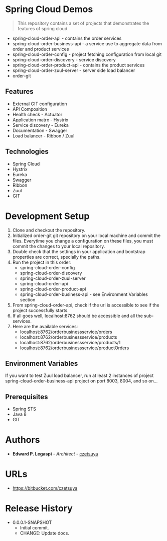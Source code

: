# Spring Cloud Demos
> This repository contains a set of projects that demonstrates the features of spring cloud.

 - spring-cloud-order-api - contains the order services
 - spring-cloud-order-business-api - a service use to aggregate data from order and product services
 - spring-cloud-order-config - project fetching configuration from local git
 - spring-cloud-order-discovery - service discovery
 - spring-cloud-order-product-api - contains the product services
 - spring-cloud-order-zuul-server - server side load balancer
 - order-git

## Features
 - External GIT configuration
 - API Composition
 - Health check - Actuator
 - Application matrx - Hystrix
 - Service discovery - Eureka
 - Documentation - Swagger
 - Load balancer - Ribbon / Zuul

## Technologies
 - Spring Cloud
 - Hystrix
 - Eureka
 - Swagger
 - Ribbon
 - Zuul
 - GIT

# Development Setup
1. Clone and checkout the repository.
2. Initialized order-git git repository on your local machine and commit the files. Everytime you change a configuration on these files, you must commit the changes to your local repository.
3. Double check that the settings in your application and bootstrap properties are correct, specially the paths.
4. Run the project in this order:
    - spring-cloud-order-config
    - spring-cloud-order-discovery
    - spring-cloud-order-zuul-server
    - spring-cloud-order-api
    - spring-cloud-order-product-api
    - spring-cloud-order-business-api - see Environment Variables section
5. From spring-cloud-order-api, check if the url is accessible to see if the project successfully starts.
6. If all goes well, localhost:8762 should be accessible and all the sub-services.
7. Here are the available services:
    - localhost:8762/orderbusinessservice/orders
    - localhost:8762/orderbusinessservice/products
    - localhost:8762/orderbusinessservice/products/1
    - localhost:8762/orderbusinessservice/productOrders

## Environment Variables
If you want to test Zuul load balancer, run at least 2 instances of project spring-cloud-order-business-api project on port 8003, 8004, and so on... 

## Prerequisites
 - Spring STS
 - Java 8
 - GIT

# Authors

* **Edward P. Legaspi** - *Architect* - [czetsuya](https://bitbucket.com/czetsuya)

# URLs
 * https://bitbucket.com/czetsuya

# Release History

 * 0.0.0.1-SNAPSHOT
    * Initial commit.
    * CHANGE: Update docs.

<!-- Markdown link & resource definitions -->
[czetsuya]: https://bitbucket.com/czetsuya